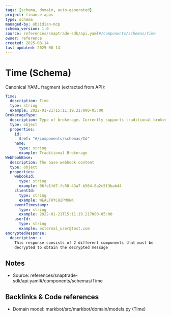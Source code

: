 ```yaml
---
tags: [schema, domain, auto-generated]
project: finance-apps
type: schema
managed-by: obsidian-mcp
schema_version: 1.0
source: references/snaptrade-sdk/api.yaml#/components/schemas/Time
owner: reference
created: 2025-08-14
last-updated: 2025-08-14
---
```


# Time (Schema)

Canonical YAML fragment (extracted from API):

```yaml
Time:
  description: Time
  type: string
  example: 2022-01-21T15:11:19.217000-05:00
BrokerageType:
  description: Type of brokerage. Currently supports traditional brokerages and crypto exchanges.
  type: object
  properties:
    id:
      $ref: "#/components/schemas/Id"
    name:
      type: string
      example: Traditional Brokerage
WebhookBase:
  description: The base webhook content
  type: object
  properties:
    webookId:
      type: string
      example: 06fe1fd7-fc50-43a7-b564-8a2c5f3bab44
    clientId:
      type: string
      example: WEALTHYCHIPMUNK
    eventTimestamp:
      type: string
      example: 2022-01-21T15:11:19.217000-05:00
    userId:
      type: string
      example: external_user@test.com
encryptedResponse:
  description: >
    This response consists of 2 different components that must be
    decrypted to obtain the decrypted message
```

## Notes
- Source: references/snaptrade-sdk/api.yaml#/components/schemas/Time

## Backlinks & Code references
- Domain model: markbot/src/markbot/domain/models.py (Time)
